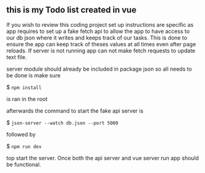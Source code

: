 ## this is my Todo list created in vue

If you wish to review this coding project set up instructions are specific as app requires to set up a fake fetch api to
allow the app to have access to our db json where it writes and keeps track of our tasks. This is done to ensure the app
can keep track of theses values at all times even after page reloads. If server is not running app can not make fetch
requests to update text file.

server module should already be included in package json so all needs to be done is make sure

$ `npm install`

is ran in the root

afterwards the command to start the fake api server is

$ `json-server --watch db.json --port 5000`

followed by

$ `npm run dev`

top start the server. Once both the api server and vue server run app should be functional.
